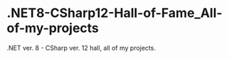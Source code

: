 # .NET8-CSharp12-Hall-of-Fame_All-of-my-projects
.NET ver. 8 - CSharp ver. 12 hall, all of my projects.
